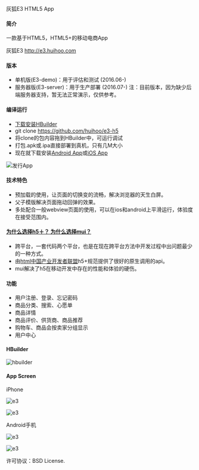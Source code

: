 灰狐E3 HTML5 App

#### 简介

一款基于HTML5，HTML5+的移动电商App 

灰狐E3 http://e3.huihoo.com

#### 版本
* 单机版(E3-demo)：用于评估和测试 (2016.06-)
* 服务器版(E3-server)：用于生产部署 (2016.07-)
注：目前版本，因为缺少后端服务器支持，暂无法正常演示，仅供参考。

#### 编译运行
* [下载安装HBuilder](http://www.dcloud.io) 
* git clone https://github.com/huihoo/e3-h5
* 将clone的包内容拖到HBuilder中，可运行调试
* 打包.apk或.ipa直接部署到真机，只有几M大小 
* 现在就下载安装[Android App](http://download.huihoo.com/huihoo/e3/e3-html5.apk)或[iOS App](http://download.huihoo.com/huihoo/e3/e3-html5.ipa)

![发行App](http://wiki.huihoo.com/images/a/a7/Hbuilder-distribution-app.png)

#### 技术特色
* 预加载的使用，让页面的切换变的流畅，解决浏览器的天生白屏。
* 父子模版解决页面拖动回弹的效果。
* 多处配合一般webview页面的使用，可以在ios和android上平滑运行，体验度在接受范围内。

#### [为什么选择h5＋？ 为什么选择mui？](https://github.com/dcloudio/mui)
* 跨平台，一套代码两个平台，也是在现在跨平台方法中开发过程中出问题最少的一种方式。
* 由[html中国产业开发者联盟](http://www.html5plus.org/doc/h5p.html)h5+规范提供了很好的原生调用的api。
* mui解决了h5在移动开发中存在的性能和体验的硬伤。

#### 功能
* 用户注册、登录、忘记密码
* 商品分类、搜索、心愿单
* 商品详情
* 商品评价、供货商、商品推荐
* 购物车、商品会按卖家分组显示
* 用户中心

#### HBuilder
![hbuilder](http://wiki.huihoo.com/images/7/70/HBuilder-Huihoo-E3-HTML5-04.png)

#### App Screen

iPhone

![e3](http://wiki.huihoo.com/images/d/d3/E3-html5-ios-01.png)

![e3](http://wiki.huihoo.com/images/d/d6/E3-html5-ios-03.png)

Android手机

![e3](http://wiki.huihoo.com/images/b/bc/E3-html5-android-05.jpg)

![e3](http://wiki.huihoo.com/images/b/b0/E3-html5-android-07.jpg)

许可协议：BSD License.
